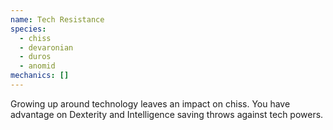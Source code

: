 ```yaml
---
name: Tech Resistance
species:
  - chiss
  - devaronian
  - duros
  - anomid
mechanics: []
---
```

Growing up around technology leaves an impact on chiss. You have advantage on Dexterity and Intelligence saving throws against tech powers.
